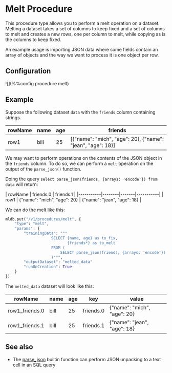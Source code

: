 # Melt Procedure

This procedure type allows you to perform a melt operation on a dataset. Melting 
a dataset takes a set of columns to keep fixed and a set of columns to melt and
creates a new rows, one per column to melt, while copying as is the columns to 
keep fixed.

An example usage is importing JSON data where some fields contain an array of 
objects and the way we want to process it is one object per row.

## Configuration

![](%%config procedure melt)

## Example

Suppose the following dataset `data` with the `friends` column containing strings.

| rowName | name | age | friends |
|-----------|--------|-------|-----------|
| row1 | bill | 25 | [{"name": "mich", "age": 20}, {"name": "jean", "age": 18}] |

We may want to perform operations on the contents of the JSON object in the 
`friends` column. To do so, we can perform a `melt` operation on the output
of the `parse_json()` function.

Doing the query `select parse_json(friends, {arrays: 'encode'}) from data` will return:

| rowName | friends.0 | friends.1 |
|-----------|--------|-------|-----------|
| row1 | {"name": "mich", "age": 20} | {"name": "jean", "age": 18} |

We can do the melt like this:

```python
mldb.put("/v1/procedures/melt", {
    "type": "melt",
    "params": {
        "trainingData": """
                    SELECT {name, age} as to_fix,
                           {friends*} as to_melt
                    FROM (
                        SELECT parse_json(friends, {arrays: 'encode'}) AS * from data
                    )""",
        "outputDataset": "melted_data"
        "runOnCreation": True
    }
})
```

The `melted_data` dataset will look like this:

| rowName | name | age | key | value |
|-----------|--------|-------|-----------|-----|
| row1_friends.0 | bill | 25 | friends.0 | {"name": "mich", "age": 20} |
| row1_friends.1 | bill | 25 | friends.1 | {"name": "jean", "age": 18} |


## See also

* The [parse_json](../sql/ValueExpression.md.html#parse_json) builtin function can perform 
JSON unpacking to a text cell in an SQL query

